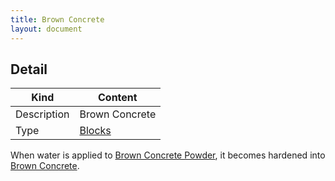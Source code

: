 ```yaml
---
title: Brown Concrete
layout: document
---
```

## Detail

|Kind|Content|
|---|---|
|Description|Brown Concrete|
|Type|[Blocks](Blocks)|

When water is applied to [Brown Concrete Powder](Brown_Concrete_Powder), it becomes hardened into [Brown Concrete](Brown_Concrete).
